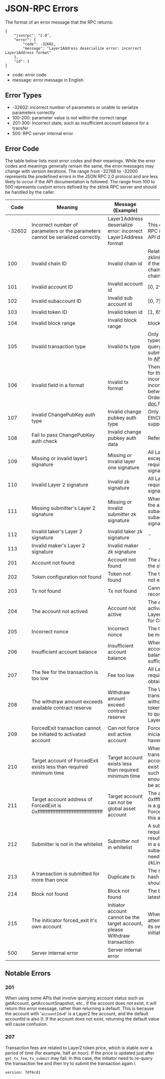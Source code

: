 # JSON-RPC Errors

The format of an error message that the RPC returns:

```
{
    "jsonrpc": "2.0",
    "error": {
        "code": -32602,
        "message": "Layer1Address deserialize error: incorrect Layer1Address format"
    },
    "id": 1
}
```

* code: error code
* message: error message in English

## Error Types

* \-32602: incorrect number of parameters or unable to serialize parameters correctly
* 100-200: parameter value is not within the correct range
* 201-300: Incorrect state, such as insufficient account balance for a transfer
* 500: RPC server internal error&#x20;

## Error Code

The table below lists most error codes and their meanings. While the error codes and meanings generally remain the same, the error messages may change with version iterations. The range from -32768 to -32000 represents the predefined errors in the JSON RPC 2.0 protocol and are less likely to occur if the API documentation is followed. The range from 100 to 500 represents custom errors defined by the zklink RPC server and should be handled by the caller.&#x20;

<table><thead><tr><th width="117">Code</th><th>Meaning</th><th>Message (Example)</th><th>Notes</th></tr></thead><tbody><tr><td>-32602</td><td>Incorrect number of parameters or the parameters cannot be serialized correctly.</td><td>Layer1Address deserialize error: incorrect Layer1Address format</td><td>This error can occur if the RPC is not called following the API documentation.</td></tr><tr><td>100</td><td>Invalid chain ID</td><td>Invalid chain id</td><td>Related to the chains that zklink connects. For example, if there are 4 supported chains, the correct range for chain IDs would be [1, 4].</td></tr><tr><td>101</td><td>Invalid account ID</td><td>Invalid account id</td><td>[0, 2^24 -1]</td></tr><tr><td>102</td><td>Invalid subaccount ID</td><td>Invalid sub account id</td><td>[0, 7]</td></tr><tr><td>103</td><td>Invalid token ID</td><td>Invalid token id</td><td>[1, 65535]</td></tr><tr><td>104</td><td>Invalid block range</td><td>Invalid block range</td><td>blockEnd >= blockStart</td></tr><tr><td>105</td><td>Invalid transaction type</td><td>Invalid tx type</td><td>Only specific transaction types are supported for querying transaction history or submitting transactions. Refer to <a href="json-rpc-api.md">API doc</a> for details.</td></tr><tr><td>106</td><td>Invalid field in a format</td><td>Invalid tx format</td><td>There can be various reasons for this error, such as an incorrect transfer accountId or inconsistent subAccountIds between maker and taker in OrderMatching. Refer to <a href="layer2-transaction.md">API doc </a>for details.</td></tr><tr><td>107</td><td>Invalid ChangePubKey auth type</td><td>Invalid change pubkey auth type</td><td>Only Onchain, EthECDSA, and EthCREATE2 are currently supported.</td></tr><tr><td>108</td><td>Fail to pass  ChangePubKey auth check</td><td>Invalid change pubkey auth data</td><td>Refer to zkLink <a href="json-rpc-api.md">API doc</a>.</td></tr><tr><td>109</td><td>Missing or invalid layer1 signature</td><td>Missing or invalid layer one signature</td><td>All Layer 2 transactions, except ChangePubKey, require a valid Layer 1 signature.</td></tr><tr><td>110</td><td>Invalid Layer 2 signature</td><td>Invalid zk signature</td><td>All Layer 2 transactions require a valid Layer 2 signature.</td></tr><tr><td>111</td><td>Missing submitter's Layer 2 signature</td><td>Missing or invalid submitter zk signature</td><td>When a transaction results in the asset decrease in subaccounts (except #0 subaccount), a valid submitter signature must be provided.</td></tr><tr><td>112</td><td>Invalid taker's Layer 2 signature</td><td>Invalid taker zk signature</td><td>-</td></tr><tr><td>113</td><td>Invalid maker's Layer 2 signature</td><td>Invalid maker zk signature</td><td>-</td></tr><tr><td>201</td><td>Account not found</td><td>Account not found</td><td>The account does not exist in the state tree.</td></tr><tr><td>202</td><td>Token configuration not found</td><td>Token not found</td><td>The token configuration does not exist in the state tree.</td></tr><tr><td>203</td><td>Tx not found</td><td>Tx not found</td><td>Cannot find the transaction record in the database.</td></tr><tr><td>204</td><td>The account not actived</td><td>Account not active</td><td>The account needs to be activated before executing Layer 2 transactions (except for ChangePubKey).</td></tr><tr><td>205</td><td>Incorrect nonce</td><td>Incorrect nonce</td><td>The transaction nonce must be monotonically increasing.</td></tr><tr><td>206</td><td>Insufficient account balance</td><td>Insufficient account balance</td><td>When involving a decrease in account assets, the account balance is checked for sufficiency.</td></tr><tr><td>207</td><td>The fee for the transaction is too low</td><td>Fee too low</td><td>All Layer 2 transactions require a fee, which can be obtained through get_tx_fee.</td></tr><tr><td>208</td><td>The withdraw amount exceeds available contract reserve</td><td>Withdraw amount exceed contract reserve</td><td>The Withdraw or ForcedExit transaction checks the withdrawal amount. The token_remain API can be used to query the reserve on Layer1 contract.</td></tr><tr><td>209</td><td>ForcedExit transaction cannot be initiated to activated account </td><td>Can not force exit active account</td><td>ForcedExit can only be iniciated to accounts that haven't been activated.</td></tr><tr><td>210</td><td>Target account of ForcedExit exists less than required minimum time</td><td>Target account exists less than required minimum time</td><td>When initiating a ForcedExit transaction to an inactive account, the account must exist for a certain duration, such as 24 hours, to provide enough time for the account to be activated.</td></tr><tr><td>211</td><td>Target account address of ForcedExit is 0xffffffffffffffffffffffffffffffffffffffff</td><td>Target account can not be global asset account</td><td>The address 0xffffffffffffffffffffffffffffffffffffffff is a global asset account, and  ForcedExit is not allowed on this account.</td></tr><tr><td>212</td><td>Submitter is not in the whitelist</td><td>Submitter not in whitelist</td><td>A submitter's signature is required when a transaction results in a decrease of assets in a subaccount (except #0 subaccount). The submitter needs to be registered on zkLink.</td></tr><tr><td>213</td><td>A transaction is submitted for more than once</td><td>Duplicate tx</td><td>The submitted transaction hash must be unique and should not be duplicated.</td></tr><tr><td>214</td><td>Block not found</td><td>Block not found</td><td>The block height exceeds the latest block height.</td></tr><tr><td>215</td><td>The initicator forced_exit it's own account</td><td>Initiator account cannot be the target account, please Withdraw transaction</td><td>When the initiator is attempting to force withdraw its own assets, it should initiate a withdraw transaction.</td></tr><tr><td>500</td><td>Server internal error</td><td>Server internal error</td><td></td></tr></tbody></table>

## Notable Errors

### 201

When using some APIs that involve querying account status such as getAccount, getAccountSnapshot, etc., if the account does not exist, it will return this error message, rather than returning a default. This is because the account with '`accountId=0`' is a Layer2 fee account, and the default accountId is also 0. If the account does not exist, returning the default value will cause confusion.

### 207

Transaction fees are related to Layer2 token price, which is stable over a period of time (for example, half an hour). If the price is updated just after `get_tx_fee`, `tx_submit` may fail. In this case, the initiator need to re-query the transaction fee and then try to submit the transaction again.\


`version: 7df6cd1`

